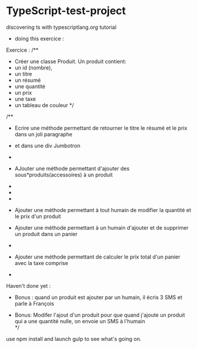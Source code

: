 # TypeScript-test-project
discovering ts with typescriptlang.org tutorial

+ doing this exercice :

Exercice : 
/**
* Créer une classe Produit. Un produit contient:
* un id (nombre),
* un titre
* un résumé
* une quantité
* un prix
* une taxe
* un tableau de couleur
*/


/**
* Ecrire une méthode permettant de retourner le titre le résumé et le prix dans un joli paragraphe 
* et dans une div Jumbotron
* 
* AJouter une méthode permettant d'ajouter des sous*produits(accessoires) à un produit
*
*
* 
* Ajouter une méthode permettant à tout humain de modifier la quantité et le prix d'un produit

* Ajouter une méthode permettant à un humain d'ajouter et de supprimer un produit dans un panier
*  
* Ajouter une méthode permettant de calculer le prix total d'un panier avec la taxe comprise
*


Haven't done yet :

* Bonus : quand un produit est ajouter par un humain, il écris 3 SMS et parle à François

* Bonus: Modifer l'ajout d'un produit pour que quand j'ajoute un produit qui a une quantité nulle, on envoie un SMS à l'humain  
*/

use npm install and launch gulp to see what's going on.
